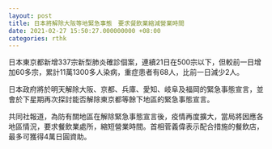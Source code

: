 ```yaml
---
layout: post
title: 日本將解除大阪等地緊急事態　要求餐飲業縮減營業時間
date: 2021-02-27 15:50:27.000000000 +08:00
categories: rthk
---
```


日本東京都新增337宗新型肺炎確診個案，連續21日在500宗以下，但較前一日增加60多宗，累計11萬1300多人染病，重症患者有68人，比前一日減少2人。

日本政府將於明天解除大阪、京都、兵庫、愛知、岐阜及福岡的緊急事態宣言，並會於下星期再次探討能否解除東京都等餘下地區的緊急事態宣言。

共同社報道，為防有關地區在解除緊急事態宣言後，疫情再度擴大，當局將因應各地區情況，要求餐飲業處所，縮短營業時間。首相菅義偉表示配合措施的餐飲店，最多可獲得4萬日圓資助。

